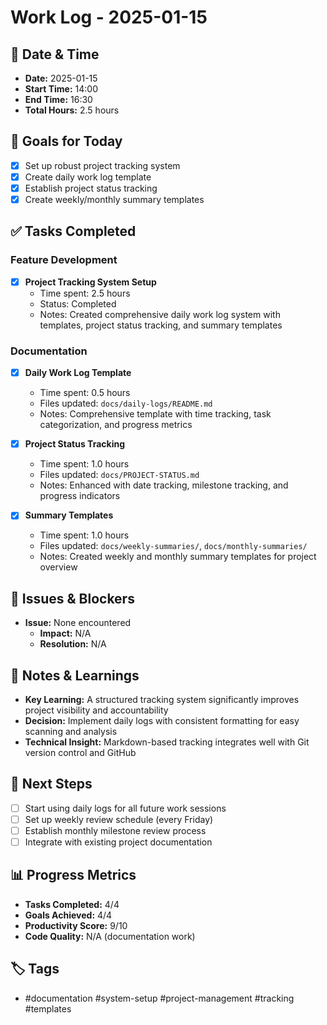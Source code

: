 # Work Log - 2025-01-15

## 📅 Date & Time
- **Date:** 2025-01-15
- **Start Time:** 14:00
- **End Time:** 16:30
- **Total Hours:** 2.5 hours

## 🎯 Goals for Today
- [x] Set up robust project tracking system
- [x] Create daily work log template
- [x] Establish project status tracking
- [x] Create weekly/monthly summary templates

## ✅ Tasks Completed
### Feature Development
- [x] **Project Tracking System Setup**
  - Time spent: 2.5 hours
  - Status: Completed
  - Notes: Created comprehensive daily work log system with templates, project status tracking, and summary templates

### Documentation
- [x] **Daily Work Log Template**
  - Time spent: 0.5 hours
  - Files updated: `docs/daily-logs/README.md`
  - Notes: Comprehensive template with time tracking, task categorization, and progress metrics

- [x] **Project Status Tracking**
  - Time spent: 1.0 hours
  - Files updated: `docs/PROJECT-STATUS.md`
  - Notes: Enhanced with date tracking, milestone tracking, and progress indicators

- [x] **Summary Templates**
  - Time spent: 1.0 hours
  - Files updated: `docs/weekly-summaries/`, `docs/monthly-summaries/`
  - Notes: Created weekly and monthly summary templates for project overview

## 🚧 Issues & Blockers
- **Issue:** None encountered
  - **Impact:** N/A
  - **Resolution:** N/A

## 📝 Notes & Learnings
- **Key Learning:** A structured tracking system significantly improves project visibility and accountability
- **Decision:** Implement daily logs with consistent formatting for easy scanning and analysis
- **Technical Insight:** Markdown-based tracking integrates well with Git version control and GitHub

## 🔄 Next Steps
- [ ] Start using daily logs for all future work sessions
- [ ] Set up weekly review schedule (every Friday)
- [ ] Establish monthly milestone review process
- [ ] Integrate with existing project documentation

## 📊 Progress Metrics
- **Tasks Completed:** 4/4
- **Goals Achieved:** 4/4
- **Productivity Score:** 9/10
- **Code Quality:** N/A (documentation work)

## 🏷️ Tags
- #documentation #system-setup #project-management #tracking #templates
